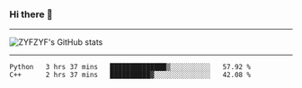 ### Hi there 👋

-------

<!--

- 🔭 I’m currently working on ...
- 🌱 I’m currently learning Rust
- 👯 I’m looking to collaborate on ...
- 🤔 I’m looking for help with ...
- 💬 Ask me about ...
- 📫 How to reach me: ...
- 😄 Pronouns: ...
- ⚡ Fun fact: ...

-------
-->

![ZYFZYF's GitHub stats](https://github-readme-stats.vercel.app/api?username=ZYFZYF)


-------

<!--START_SECTION:waka-->

```text
Python   3 hrs 37 mins   ██████████████▒░░░░░░░░░░   57.92 %
C++      2 hrs 37 mins   ██████████▓░░░░░░░░░░░░░░   42.08 %
```

<!--END_SECTION:waka-->


